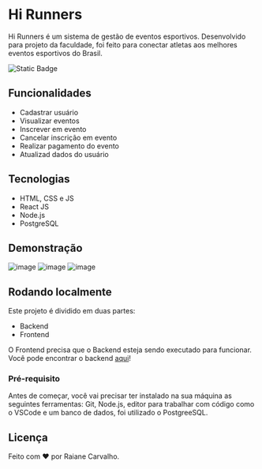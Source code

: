 # Hi Runners

Hi Runners é um sistema de gestão de eventos esportivos. Desenvolvido para projeto da faculdade, foi feito para conectar atletas aos melhores eventos esportivos do Brasil.

![Static Badge](https://img.shields.io/badge/STATUS%3A%20EM%20DESENVOLVIMENTO%20-%20)

## Funcionalidades

- Cadastrar usuário
- Visualizar eventos
- Inscrever em evento
- Cancelar inscrição em evento
- Realizar pagamento do evento
- Atualizad dados do usuário

## Tecnologias
 - HTML, CSS e JS
 - React JS
 - Node.js
 - PostgreSQL

## Demonstração

![image](https://github.com/user-attachments/assets/68267fc2-1023-4a51-a685-fd9dfa43395f)
![image](https://github.com/user-attachments/assets/3f69bff2-c1ad-41a1-8d4d-f83cdb0d51e7)
![image](https://github.com/user-attachments/assets/d58d7bcf-dbda-40d3-9dac-c2f029035a1f)

## Rodando localmente

Este projeto é dividido em duas partes:
 - Backend
 - Frontend

O Frontend precisa que o Backend esteja sendo executado para funcionar. Você pode encontrar o backend [aqui](https://github.com/raianecj/BackEnd)!

### Pré-requisito
Antes de começar, você vai precisar ter instalado na sua máquina as seguintes ferramentas: Git, Node.js, editor para trabalhar com código como o VSCode e um banco de dados, foi utilizado o PostgreeSQL.

## Licença

Feito com ❤ por Raiane Carvalho.


<!-- 

# Getting Started with Create React App

This project was bootstrapped with [Create React App](https://github.com/facebook/create-react-app).

## Available Scripts

In the project directory, you can run:

### `npm start`

Runs the app in the development mode.\
Open [http://localhost:3000](http://localhost:3000) to view it in your browser.

The page will reload when you make changes.\
You may also see any lint errors in the console.

### `npm test`

Launches the test runner in the interactive watch mode.\
See the section about [running tests](https://facebook.github.io/create-react-app/docs/running-tests) for more information.

### `npm run build`

Builds the app for production to the `build` folder.\
It correctly bundles React in production mode and optimizes the build for the best performance.

The build is minified and the filenames include the hashes.\
Your app is ready to be deployed!

See the section about [deployment](https://facebook.github.io/create-react-app/docs/deployment) for more information.

### `npm run eject`

**Note: this is a one-way operation. Once you `eject`, you can't go back!**

If you aren't satisfied with the build tool and configuration choices, you can `eject` at any time. This command will remove the single build dependency from your project.

Instead, it will copy all the configuration files and the transitive dependencies (webpack, Babel, ESLint, etc) right into your project so you have full control over them. All of the commands except `eject` will still work, but they will point to the copied scripts so you can tweak them. At this point you're on your own.

You don't have to ever use `eject`. The curated feature set is suitable for small and middle deployments, and you shouldn't feel obligated to use this feature. However we understand that this tool wouldn't be useful if you couldn't customize it when you are ready for it.

## Learn More

You can learn more in the [Create React App documentation](https://facebook.github.io/create-react-app/docs/getting-started).

To learn React, check out the [React documentation](https://reactjs.org/).

### Code Splitting

This section has moved here: [https://facebook.github.io/create-react-app/docs/code-splitting](https://facebook.github.io/create-react-app/docs/code-splitting)

### Analyzing the Bundle Size

This section has moved here: [https://facebook.github.io/create-react-app/docs/analyzing-the-bundle-size](https://facebook.github.io/create-react-app/docs/analyzing-the-bundle-size)

### Making a Progressive Web App

This section has moved here: [https://facebook.github.io/create-react-app/docs/making-a-progressive-web-app](https://facebook.github.io/create-react-app/docs/making-a-progressive-web-app)

### Advanced Configuration

This section has moved here: [https://facebook.github.io/create-react-app/docs/advanced-configuration](https://facebook.github.io/create-react-app/docs/advanced-configuration)

### Deployment

This section has moved here: [https://facebook.github.io/create-react-app/docs/deployment](https://facebook.github.io/create-react-app/docs/deployment)

### `npm run build` fails to minify

This section has moved here: [https://facebook.github.io/create-react-app/docs/troubleshooting#npm-run-build-fails-to-minify](https://facebook.github.io/create-react-app/docs/troubleshooting#npm-run-build-fails-to-minify)

-->
